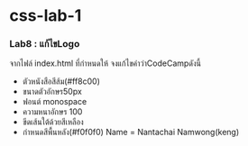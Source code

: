 # css-lab-1
### Lab8 : แก้ไขLogo
จากไฟล์ index.html ที่กำหนดให้ จงแก้ไขคำว่าCodeCampดังนี้
- ตัวหนังสือสีส้ม(#ff8c00)
- ขนาดตัวอักษร50px
- ฟอนต์ monospace
- ความหนาอักษร 100
- ขีดเส้นใต้ด้วยสีเหลือง
- กำหนดสีพื้นหลัง(#f0f0f0)
Name = Nantachai Namwong(keng)